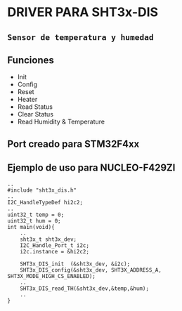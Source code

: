 # DRIVER PARA SHT3x-DIS
## `Sensor de temperatura y humedad` ##

## Funciones ##
- Init
- Config
- Reset
- Heater
- Read Status
- Clear Status
- Read Humidity & Temperature 

## Port creado para STM32F4xx ##
## Ejemplo de uso para NUCLEO-F429ZI ##
	..
    #include "sht3x_dis.h"
	..
	I2C_HandleTypeDef hi2c2;
	..
	uint32_t temp = 0;
	uint32_t hum = 0;
	int main(void){
		..
		sht3x_t sht3x_dev;
		I2C_Handle_Port_t i2c;
		i2c.instance = &hi2c2;
		
		SHT3x_DIS_init  (&sht3x_dev, &i2c);
		SHT3x_DIS_config(&sht3x_dev, SHT3X_ADDRESS_A, SHT3X_MODE_HIGH_CS_ENABLED);
		..
		SHT3x_DIS_read_TH(&sht3x_dev,&temp,&hum);
		..
	}

    
